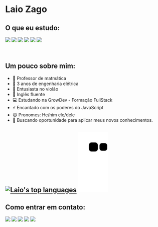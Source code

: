 # **Laio Zago**

## O que eu estudo:

<img src="https://img.shields.io/badge/HTML5-E34F26?style=for-the-badge&logo=html5&logoColor=white" /> <img src="https://img.shields.io/badge/CSS3-1572B6?style=for-the-badge&logo=css3&logoColor=white" /> <img src="https://img.shields.io/badge/JavaScript-F7DF1E?style=for-the-badge&logo=javascript&logoColor=black" /> <img src="https://img.shields.io/badge/React-20232A?style=for-the-badge&logo=react&logoColor=61DAFB" /> <img src="https://img.shields.io/badge/Bootstrap-563D7C?style=for-the-badge&logo=bootstrap&logoColor=white" /> <img src="https://img.shields.io/badge/Git-E34F26?style=for-the-badge&logo=git&logoColor=white" />


<br>

## Um pouco sobre mim:
- 📐 Professor de matmática
- 🔌 3 anos de engenharia elétrica
- 🎸 Entusiasta no violão
- 👅 Inglês fluente
- 💻 Estudando na GrowDev - Formação FullStack
- ⚡ Encantado com os poderes do JavaScript
- 😄 Pronomes: He/him ele/dele
- 👯 Buscando oportunidade para aplicar meus novos conhecimentos.



[![Laio's top languages](https://github-readme-stats.vercel.app/api/top-langs/?username=laiozago&theme=blue-green)](https://github.com/laiozago/github-readme-stats)
![Snake animation](https://github.com/laiozago/laiozago/blob/output/github-contribution-grid-snake.svg)
---
## Como entrar em contato:

<a href = "https://twitter.com/laiozago"><img src="https://img.shields.io/badge/Twitter-1DA1F2?style=for-the-badge&logo=twitter&logoColor=white"></a>
<a href = "https://github.com/laiozago"><img src="https://img.shields.io/badge/GitHub-100000?style=for-the-badge&logo=github&logoColor=white"></a>
<a href = "https://wa.me/+5521999036284"><img src="https://img.shields.io/badge/WhatsApp-25D366?style=for-the-badge&logo=whatsapp&logoColor=white"></a>
<a href = "https://t.me/laiozago"><img src="https://img.shields.io/badge/Telegram-2CA5E0?style=for-the-badge&logo=telegram&logoColor=white"></a>
<a href="mailto: laiozago@gmail.com"><img src="https://img.shields.io/badge/Gmail-D14836?style=for-the-badge&logo=gmail&logoColor=white"></a>




